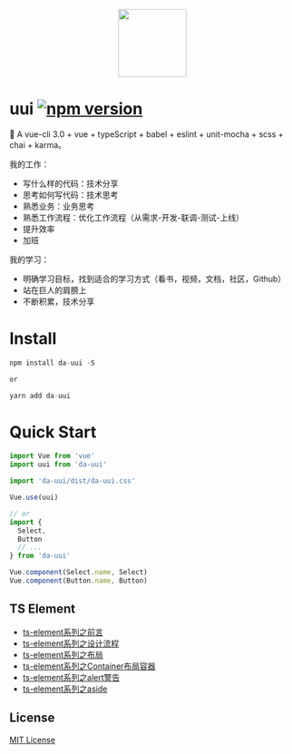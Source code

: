 <p align="center">
  <img width="120" src="https://user-images.githubusercontent.com/59645426/180124002-9ae887a0-124e-419d-bb8c-c796baf02d52.png">
</p>

# uui [![npm version](https://badge.fury.io/js/da-uui.svg)](https://badge.fury.io/js/da-uui)

🖖 A vue-cli 3.0 + vue + typeScript + babel + eslint + unit-mocha + scss + chai + karma。

我的工作：

- 写什么样的代码：技术分享
- 思考如何写代码：技术思考
- 熟悉业务：业务思考
- 熟悉工作流程：优化工作流程（从需求-开发-联调-测试-上线）
- 提升效率
- 加班

我的学习：

- 明确学习目标，找到适合的学习方式（看书，视频，文档，社区，Github）
- 站在巨人的肩膀上
- 不断积累，技术分享

# Install

```js
npm install da-uui -S

or

yarn add da-uui
```

# Quick Start

```js
import Vue from 'vue'
import uui from 'da-uui'

import 'da-uui/dist/da-uui.css'

Vue.use(uui)

// or
import {
  Select,
  Button
  // ...
} from 'da-uui'

Vue.component(Select.name, Select)
Vue.component(Button.name, Button)
```

## TS Element

- [ts-element系列之前言](https://github.com/webVueBlog/uui/issues/3)
- [ts-element系列之设计流程](https://github.com/webVueBlog/uui/issues/4)
- [ts-element系列之布局](https://github.com/webVueBlog/uui/issues/5)
- [ts-element系列之Container布局容器](https://github.com/webVueBlog/uui/issues/6)
- [ts-element系列之alert警告](https://github.com/webVueBlog/uui/issues/1)
- [ts-element系列之aside](https://github.com/webVueBlog/uui/issues/2)

## License

[MIT License](https://github.com/webVueBlog/uui/blob/master/LICENSE)
